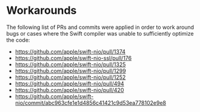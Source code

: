 # Workarounds

The following list of PRs and commits were applied in order to work around bugs
or cases where the Swift compiler was unable to sufficiently optimize the code:

- https://github.com/apple/swift-nio/pull/1374
- https://github.com/apple/swift-nio-ssl/pull/176
- https://github.com/apple/swift-nio/pull/1325
- https://github.com/apple/swift-nio/pull/1299
- https://github.com/apple/swift-nio/pull/1252
- https://github.com/apple/swift-nio/pull/494
- https://github.com/apple/swift-nio/pull/420
- https://github.com/apple/swift-nio/commit/abc963cfe1e1d4856c41421c9d53ea778102e9e8
